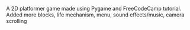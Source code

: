A 2D platformer game made using Pygame and FreeCodeCamp tutorial. 
Added more blocks, life mechanism, menu, sound effects/music, camera scrolling

